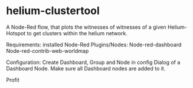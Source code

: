 # helium-clustertool
A Node-Red flow, that plots the witnesses of witnesses of a given Helium-Hotspot to get clusters within the helium network.




Requirements:
installed Node-Red
Plugins/Nodes:
Node-red-dashboard
Node-red-contrib-web-worldmap

Configuration:
Create Dashboard, Group and Node in config Dialog of a Dashboard Node. Make sure all Dashboard nodes are added to it.

Profit
